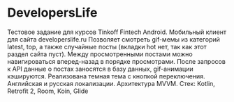 # DevelopersLife
Тестовое задание для курсов Tinkoff Fintech Android. Мобильный клиент для сайта developerslife.ru
Позволяет смотреть gif-мемы из категорий latest, top, а также случайные посты (вкладки hot нет, так как этот раздел сайта пуст). 
Между просмотренными постами можно навигироваться вперед-назад в порядке просмотрами. После запросов к API данные о постах заносятся в базу данных, gif-анимации кэшируются. 
Реализована темная тема с кнопкой переключения. Английская и русская локализации.
Архитектура MVVM. Стек: Kotlin, Retrofit 2, Room, Koin, Glide
